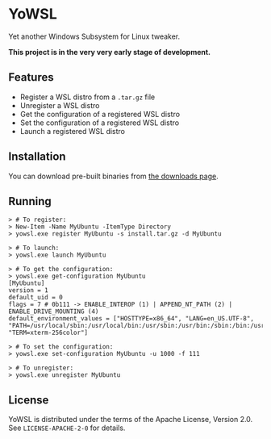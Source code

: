 # YoWSL

Yet another Windows Subsystem for Linux tweaker.

**This project is in the very very early stage of development.**

## Features

* Register a WSL distro from a `.tar.gz` file
* Unregister a WSL distro
* Get the configuration of a registered WSL distro
* Set the configuration of a registered WSL distro
* Launch a registered WSL distro

## Installation

You can download pre-built binaries from [the downloads page](https://bitbucket.org/ykomatsu/yowsl/downloads/).

## Running

```
> # To register:
> New-Item -Name MyUbuntu -ItemType Directory
> yowsl.exe register MyUbuntu -s install.tar.gz -d MyUbuntu
```

```
> # To launch:
> yowsl.exe launch MyUbuntu
```

```
> # To get the configuration:
> yowsl.exe get-configuration MyUbuntu
[MyUbuntu]
version = 1
default_uid = 0
flags = 7 # 0b111 -> ENABLE_INTEROP (1) | APPEND_NT_PATH (2) | ENABLE_DRIVE_MOUNTING (4)
default_environment_values = ["HOSTTYPE=x86_64", "LANG=en_US.UTF-8", "PATH=/usr/local/sbin:/usr/local/bin:/usr/sbin:/usr/bin:/sbin:/bin:/usr/games:/usr/local/games", "TERM=xterm-256color"]
```

```
> # To set the configuration:
> yowsl.exe set-configuration MyUbuntu -u 1000 -f 111
```

```
> # To unregister:
> yowsl.exe unregister MyUbuntu
```

## License

YoWSL is distributed under the terms of the Apache License, Version 2.0.
See `LICENSE-APACHE-2-0` for details.
